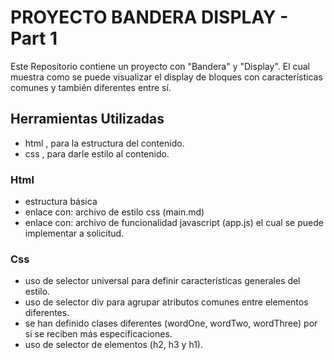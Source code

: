PROYECTO BANDERA DISPLAY - Part 1
=================================

Este Repositorio contiene un proyecto con "Bandera" y "Display".
El cual muestra como se puede visualizar el display de bloques
con características comunes y también diferentes entre sí.

Herramientas Utilizadas
-----------------------
* html , para la estructura del contenido.
* css  , para darle estilo al contenido.


### Html
+ estructura básica
+ enlace con: archivo de estilo css (main.md)
+ enlace con: archivo de funcionalidad javascript (app.js) el cual se puede implementar a solicitud.

### Css
* uso de selector universal para definir características generales del estilo.
* uso de selector div para agrupar atributos comunes entre elementos diferentes.
* se han definido clases diferentes (wordOne, wordTwo, wordThree) por si se reciben más especificaciones.
* uso de selector de elementos (h2, h3 y h1).
